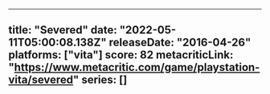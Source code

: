 
---
title: "Severed"
date: "2022-05-11T05:00:08.138Z"
releaseDate: "2016-04-26"
platforms: ["vita"]
score: 82
metacriticLink: "https://www.metacritic.com/game/playstation-vita/severed"
series: []
---
